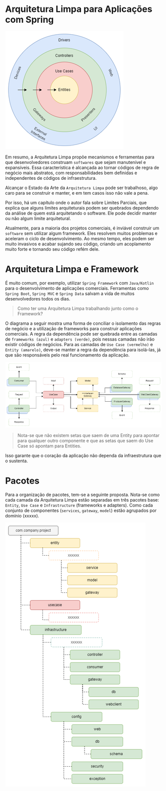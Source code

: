 Arquitetura Limpa para Aplicações com Spring
===

![Diagrama Arquitetura Limpa](imgs/clean-arch.png)

Em resumo, a Arquitetura Limpa propõe mecanismos e ferramentas para que desenvolvedores construam `softwares` que sejam manutenível e expansíveis. Essa característica é alcançada ao tornar códigos de regra de negócio mais abstratos, com responsabilidades bem definidas e independentes de códigos de infraestrutura.

Alcançar o Estado da Arte da `Arquitetura Limpa` pode ser trabalhoso, algo caro para se construir e manter, e em tem casos isso não vale a pena. <p>Por isso, há um capítulo onde o autor fala sobre Limites Parciais, que explica que alguns limites arquiteturais podem ser quebrados dependendo da análise de quem está arquitetando o software.
Ele pode decidir manter ou não algum limite arquitetural.</p>

Atualmente, para a maioria dos projetos comerciais, é inviável construir um `software` sem utilizar algum framework. Eles resolvem muitos problemas e aceleram o ciclo de desenvolvimento. Ao mesmo tempo, eles podem ser muito invasivos e acabar sujando seu código, criando um acoplamento muito forte e tornando seu código refém dele.

Arquitetura Limpa e Framework
===

É muito comum, por exemplo, utilizar `Spring Framework` com `Java/Kotlin` para o desenvolvimento de aplicações comerciais. Ferramentas como `Spring Boot`, `Spring MVC` e `Spring Data` salvam a vida de muitos desenvolvedores todos os dias.

>Como ter uma Arquitetura Limpa trabalhando junto como o Framework?

O diagrama a seguir mostra uma forma de conciliar o isolamento das regras de negócio e a utilização de frameworks para construir aplicações comerciais. A regra da dependência pode ser quebrada entre as camadas de `frameworks (azul)` e `adapters (verde)`, pois nessas camadas não irão existir códigos de negócios. Para as camadas de `Use Case (vermelho)` e `Entity (amarelo)`, deve-se manter a regra da dependência para isolá-las, já que são responsáveis pelo real funcionamento da aplicação.

![Diagrama Arquitetura para Spring Application](imgs/arch.png)

>Nota-se que não existem setas que saem de uma Entity para apontar para qualquer outro componente e que as setas que saem do Use Case só apontam para Entities.

Isso garante que o coração da aplicação não dependa da infraestrutura que o sustenta.

Pacotes 
===

Para a organização de pacotes, tem-se a seguinte proposta. 
Nota-se como cada camada da Arquitetura Limpa estão separadas em três pacotes base: `Entity`, `Use Case` e `Infrastructure` (frameworks e adapters).
Como cada conjunto de componentes (`services`, `gateway`, `model`) estão agrupados por domínio (xxxxx).

![Diagrama Pacotes](imgs/package.png)

